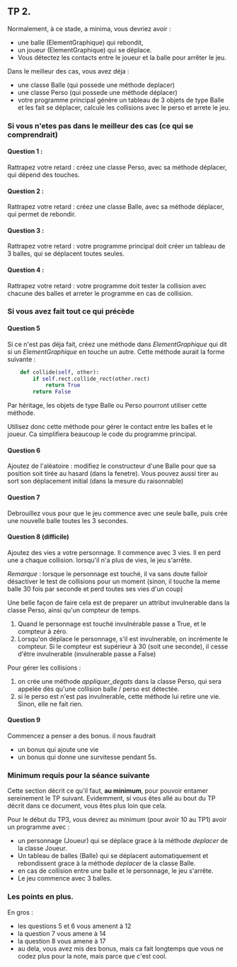 
## TP 2.

Normalement, à ce stade, a minima, vous devriez avoir :
- une balle (ElementGraphique) qui rebondit,
- un joueur (ElementGraphique) qui se déplace.
- Vous détectez les contacts entre le joueur et la balle pour arrêter le jeu.

Dans le meilleur des cas, vous avez déja :
- une classe Balle (qui possede une méthode deplacer)
- une classe Perso (qui possede une méthode déplacer)
- votre programme principal génère un tableau de 3 objets de type Balle et les
fait se déplacer, calcule les collisions avec le perso et arrete le jeu.

### Si vous n'etes pas dans le meilleur des cas (ce qui se comprendrait)

#### Question 1 :
Rattrapez votre retard : créez une classe Perso, avec sa méthode déplacer,
qui dépend des touches.

#### Question 2 :
Rattrapez votre retard : créez une classe Balle, avec sa méthode déplacer,
qui permet de rebondir.

#### Question 3 :
Rattrapez votre retard : votre programme principal doit créer un tableau de 3
balles, qui se déplacent toutes seules.

#### Question 4 :
Rattrapez votre retard : votre programme doit tester la collision avec chacune
des balles et arreter le programme en cas de collision.

### Si vous avez fait tout ce qui précède

#### Question 5
Si ce n'est pas déja fait, créez une méthode dans *ElementGraphique* qui dit si un
*ElementGraphique* en touche un autre. Cette méthode aurait la forme suivante :
```python
    def collide(self, other):
        if self.rect.collide_rect(other.rect)
            return True
        return False
```
Par héritage, les objets de type Balle ou Perso pourront utiliser cette méthode.

Utilisez donc cette méthode pour gérer le contact entre les balles et le joueur.
Ca simplifiera beaucoup le code du programme principal.

#### Question 6
Ajoutez de l'aléatoire : modifiez le constructeur d'une Balle pour que sa position
soit tirée au hasard (dans la fenetre). Vous pouvez aussi tirer au sort son
déplacement initial (dans la mesure du raisonnable)

#### Question 7
Debrouillez vous pour que le jeu commence avec une seule balle,
puis crée une nouvelle balle toutes les 3 secondes.

#### Question 8 (difficile)
Ajoutez des vies a votre personnage. Il commence avec 3 vies.
Il en perd une a chaque collision. lorsqu'il n'a plus de vies, le jeu s'arrête.

*Remarque* : lorsque le personnage est touché, il va sans doute falloir
désactiver le test de collisions pour un moment (sinon, il touche la meme balle
30 fois par seconde et perd toutes ses vies d'un coup)

Une belle façon de faire cela est de preparer un attribut invulnerable dans la
classe Perso, ainsi qu'un compteur de temps.
1. Quand le personnage est touché invulnérable passe a True, et le compteur à
zéro.
2. Lorsqu'on déplace le personnage, s'il est invulnerable, on incrémente le
compteur. Si le compteur est supérieur à 30 (soit une seconde), il cesse d'être
invulnerable (invulnerable passe a False)

Pour gérer les collisions :
1. on crée une méthode *appliquer_degats* dans la classe Perso, qui sera appelée
dès qu'une collision balle / perso est détectée.
2. si le perso est n'est pas invulnerable, cette méthode lui retire une vie.
Sinon, elle ne fait rien.

#### Question 9
Commencez a penser a des bonus.
il nous faudrait
- un bonus qui ajoute une vie
- un bonus qui donne une survitesse pendant 5s.



### Minimum requis pour la séance suivante

Cette section décrit ce qu'il faut, **au minimum**, pour pouvoir entamer sereinement le TP suivant. Evidemment, si vous êtes allé au bout du TP décrit dans ce document, vous êtes plus loin que cela.

Pour le début du TP3, vous devrez au minimum (pour avoir 10 au TP1) avoir un programme avec :

- un personnage (Joueur) qui se déplace grace à la méthode *deplacer* de la classe Joueur.
- Un tableau de balles (Balle) qui se déplacent automatiquement et rebondissent grace à la méthode *deplacer* de la classe Balle.
- en cas de collision entre une balle et le personnage, le jeu s'arrête.
- Le jeu commence avec 3 balles.


### Les points en plus.
En gros :

- les questions 5 et 6 vous amenent à 12
- la question 7 vous amene à 14
- la question 8 vous amene à 17
- au dela, vous avez mis des bonus, mais ca fait longtemps que vous ne codez
plus pour la note, mais parce que c'est cool.
